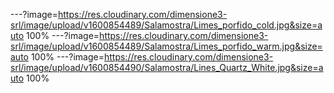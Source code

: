 ---?image=https://res.cloudinary.com/dimensione3-srl/image/upload/v1600854489/Salamostra/Limes_porfido_cold.jpg&size=auto 100%
---?image=https://res.cloudinary.com/dimensione3-srl/image/upload/v1600854489/Salamostra/Limes_porfido_warm.jpg&size=auto 100%
---?image=https://res.cloudinary.com/dimensione3-srl/image/upload/v1600854490/Salamostra/Lines_Quartz_White.jpg&size=auto 100%